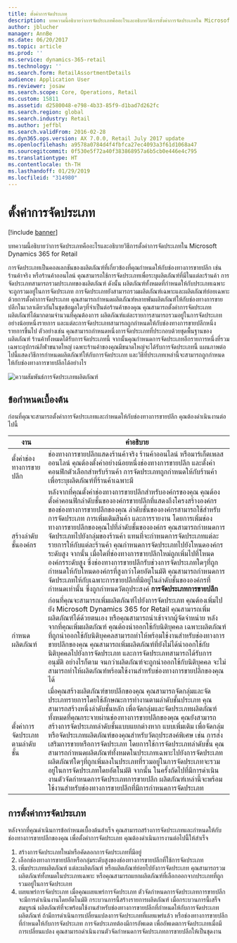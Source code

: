 ```yaml
---
title: ตั้งค่าการจัดประเภท
description: บทความนี้อธิบายว่าการจัดประเภทคืออะไรและอธิบายวิธีการตั้งค่าการจัดประเภทใน Microsoft Dynamics 365 for Retail
author: jblucher
manager: AnnBe
ms.date: 06/20/2017
ms.topic: article
ms.prod: ''
ms.service: dynamics-365-retail
ms.technology: ''
ms.search.form: RetailAssortmentDetails
audience: Application User
ms.reviewer: josaw
ms.search.scope: Core, Operations, Retail
ms.custom: 15811
ms.assetid: d2580048-e798-4b33-85f9-d1bad7d262fc
ms.search.region: global
ms.search.industry: Retail
ms.author: jeffbl
ms.search.validFrom: 2016-02-28
ms.dyn365.ops.version: AX 7.0.0, Retail July 2017 update
ms.openlocfilehash: a9578a0784d4f4fbfca27ec4093a3f61d1068a47
ms.sourcegitcommit: 0f530e5f72a40f383868957a6b5cb0e446e4c795
ms.translationtype: HT
ms.contentlocale: th-TH
ms.lasthandoff: 01/29/2019
ms.locfileid: "314980"
---
```

# <a name="set-up-assortments"></a>ตั้งค่าการจัดประเภท

[!include [banner](includes/banner.md)]

บทความนี้อธิบายว่าการจัดประเภทคืออะไรและอธิบายวิธีการตั้งค่าการจัดประเภทใน Microsoft Dynamics 365 for Retail

การจัดประเภทเป็นคอลเลกชันของผลิตภัณฑ์ที่เกี่ยวข้องที่คุณกำหนดให้กับช่องทางการขายปลีก เช่น ร้านค้าจริง หรือร้านค้าออนไลน์ คุณสามารถใช้การจัดประเภทเพื่อระบุผลิตภัณฑ์ที่มีในแต่ละร้านค้า การจัดประเภทสามารถรวมประเภทของผลิตภัณฑ์ ดังนั้น ผลิตภัณฑ์ทั้งหมดที่กำหนดให้กับประเภทเฉพาะจะถูกรวมอยู่ในการจัดประเภท การจัดประเภทยังสามารถรวมผลิตภัณฑ์เฉพาะและผลิตภัณฑ์ย่อยเฉพาะ ด้วยการตั้งค่าการจัดประเภท คุณสามารถกำหนดผลิตภัณฑ์หลายพันผลิตภัณฑ์ให้กับช่องทางการขายปลีกในเวลาเดียวกันในชุดข้อมูลใดๆที่จำเป็นต่อร้านค้าของคุณ คุณสามารถตั้งค่าการจัดประเภทผลิตภัณฑ์ได้มากตามจำนวนที่คุณต้องการ ผลิตภัณฑ์แต่ละรายการสามารถรวมอยู่ในการจัดประเภทอย่างน้อยหนึ่งรายการ และแต่ละการจัดประเภทสามารถถูกกำหนดให้กับช่องทางการขายปลีกหนึ่งรายการขึ้นไป ตัวอย่างเช่น คุณสามารถกำหนดหนึ่งการจัดประเภทที่ประกอบด้วยชุดพื้นฐานของผลิตภัณฑ์ ร้านค้าทั้งหมดได้รับการจัดประเภทนี้ จากนั้นคุณกำหนดการจัดประเภทอีกรายการหนึ่งที่รวมเฉพาะอุปกรณ์กีฬาขนาดใหญ่ เฉพาะร้านค้าของคุณมีขนาดใหญ่จะได้รับการจัดประเภทนี้ แผนภาพต่อไปนี้แสดงวิธีการกำหนดผลิตภัณฑ์ให้กับการจัดประเภท และวิธีที่ประเภทเหล่านี้จะสามารถถูกกำหนดให้กับช่องทางการขายปลีกได้อย่างไร

![ความสัมพันธ์การจัดประเภทผลิตภัณฑ์](./media/assortments_relationship.gif)

## <a name="prerequisites"></a>ข้อกำหนดเบื้องต้น

ก่อนที่คุณจะสามารถตั้งค่าการจัดประเภทและกำหนดให้กับช่องทางการขายปลีก คุณต้องดำเนินงานต่อไปนี้

| งาน                              | คำอธิบาย |
|-----------------------------------|-------------|
| ตั้งค่าช่องทางการขายปลีก          | ช่องทางการขายปลีกแสดงร้านค้าจริง ร้านค้าออนไลน์ หรือมาร์เก็ตเพลสออนไลน์ คุณต้องตั้งค่าอย่างน้อยหนึ่งช่องทางการขายปลีก และตั้งค่าคอนฟิกตัวเลือกสำหรับร้านค้า การจัดประเภทถูกกำหนดให้กับร้านค้าเพื่อระบุผลิตภัณฑ์ที่ร้านค้าเฉพาะมี |
| สร้างลำดับชั้นองค์กร | หลังจากที่คุณตั้งค่าช่องทางการขายปลีกสำหรับองค์กรของคุณ คุณต้องตั้งค่าคอนฟิกลำดับชั้นขององค์กรขายปลีกที่แสดงถึงโครงสร้างองค์กรของช่องทางการขายปลีกของคุณ ลำดับชั้นขององค์กรสามารถใช้สำหรับการจัดประเภท การเพิ่มเติมสินค้า และการรายงาน โดยการเพิ่มช่องทางการขายปลีกของคุณไปที่ลำดับชั้นขององค์กร คุณสามารถกำหนดการจัดประเภทไปยังกลุ่มของร้านค้า แทนที่จะกำหนดการจัดประเภทแต่ละรายการให้กับแต่ละร้านค้า คุณกำหนดการจัดประเภทไปยังโหนดองค์กรระดับสูง จากนั้น เมื่อใดที่ช่องทางการขายปลีกใหม่ถูกเพิ่มไปที่โหนดองค์กรระดับสูง ซึ่งช่องทางการขายปลีกรับช่วงการจัดประเภทใดๆที่ถูกกำหนดให้กับโหนดองค์กรที่สูงกว่าโดยอัตโนมัติ คุณสามารถกำหนดการจัดประเภทให้กับเฉพาะการขายปลีกที่มีอยู่ในลำดับชั้นขององค์กรที่กำหนดเท่านั้น ซึ่งถูกกำหนดวัตถุประสงค์ **การจัดประเภทการขายปลีก** |
| กำหนดผลิตภัณฑ์                  | ก่อนที่คุณจะสามารถเพิ่มผลิตภัณฑ์ไปยังการจัดประเภท คุณต้องเพิ่มไปยัง Microsoft Dynamics 365 for Retail คุณสามารถเพิ่มผลิตภัณฑ์ได้ด้วยตนเอง หรือคุณสามารถนำเข้าจากผู้จัดจำหน่าย หลังจากที่คุณเพิ่มผลิตภัณฑ์ คุณต้องนำออกใช้กับนิติบุคคล เฉพาะผลิตภัณฑ์ที่ถูกนำออกใช้กับนิติบุคคลสามารถทำให้พร้อมใช้งานสำหรับช่องทางการขายปลีกของคุณ คุณสามารถเพิ่มผลิตภัณฑ์ที่ยังไม่ได้นำออกใช้กับนิติบุคคลไปยังการจัดประเภท และการจัดประเภทสามารถได้รับการอนุมัติ อย่างไรก็ตาม จนกว่าผลิตภัณฑ์จะถูกนำออกใช้กับนิติบุคคล จะไม่สามารถทำให้ผลิตภัณฑ์พร้อมใช้งานสำหรับช่องทางการขายปลีกของคุณได้ |
| ตั้งค่าการจัดประเภทตามลำดับชั้น      | เมื่อคุณสร้างผลิตภัณฑ์ขายปลีกของคุณ คุณสามารถจัดกลุ่มและจัดประเภทรายการโดยใช้ลักษณะการทำงานตามลำดับชั้นประเภท คุณสามารถสร้างหนึ่งลำดับชั้นหลัก เพื่อจัดกลุ่มและจัดประเภทผลิตภัณฑ์ทั้งหมดที่คุณกระจายผ่านช่องทางการขายปลีกของคุณ คุณยังสามารถสร้างการจัดประเภทลำดับชั้นแบบแยกต่างหาก แบบเพิ่มเติม เพื่อจัดกลุ่มหรือจัดประเภทผลิตภัณฑ์ของคุณสำหรับวัตถุประสงค์พิเศษ เช่น การส่งเสริมการขายหรือการจัดประเภท โดยการใช้การจัดประเภทลำดับชั้น คุณสามารถกำหนดผลิตภัณฑ์ทั้งหมดในประเภทเฉพาะไปยังการจัดประเภท ผลิตภัณฑ์ใดๆที่ถูกเพิ่มลงในประเภทที่รวมอยู่ในการจัดประเภทจะรวมอยู่ในการจัดประเภทโดยอัตโนมัติ จากนั้น ในครั้งถัดไปที่มีการดำเนินงานตัวจัดกำหนดการจัดประเภทการขายปลีก ผลิตภัณฑ์เหล่านี้จะพร้อมใช้งานสำหรับช่องทางการขายปลีกที่มีการกำหนดการจัดประเภท |

## <a name="setting-up-an-assortment"></a>การตั้งค่าการจัดประเภท

หลังจากที่คุณดำเนินการข้อกำหนดเบื้องต้นสำเร็จ คุณสามารถสร้างการจัดประเภทและกำหนดให้กับช่องทางการขายปลีกของคุณ เพื่อตั้งค่าการจัดประเภท คุณต้องดำเนินการงานต่อไปนี้ให้สำเร็จ

1. สร้างการจัดประเภทใหม่หรือคัดลอกการจัดประเภทที่มีอยู่
2. เลือกช่องทางการขายปลีกหรือกลุ่มระดับสูงของช่องทางการขายปลีกที่ใช้การจัดประเภท
3. เพิ่มประเภทผลิตภัณฑ์ แต่ละผลิตภัณฑ์ หรือผลิตภัณฑ์ย่อยไปยังการจัดประเภท คุณสามารถรวมผลิตภัณฑ์ทั้งหมดในประเภทเฉพาะ หรือคุณสามารถแยกผลิตภัณฑ์ที่เลือกออกจากประเภทที่ถูกรวมอยู่ในการจัดประเภท
4. เผยแพร่การจัดประเภท เมื่อคุณเผยแพร่การจัดประเภท ตัวจัดกำหนดการจัดประเภทการขายปลีกจะมีการดำเนินงานโดยอัตโนมัติ กระบวนการนี้สร้างรายการผลิตภัณฑ์ เมื่อกระบวนการนี้เสร็จสมบูรณ์ ผลิตภัณฑ์ที่จะพร้อมใช้งานสำหรับช่องทางการขายปลีกที่กำหนดให้กับการจัดประเภทผลิตภัณฑ์ ถ้ามีการดำเนินการเปลี่ยนแปลงการจัดประเภทที่เผยแพร่แล้ว หรือช่องทางการขายปลีกที่กำหนดให้กับการจัดประเภท การจัดประเภทต้องมีการอัพเดต เพื่ออัพเดตการจัดประเภทเมื่อมีการเปลี่ยนแปลง คุณสามารถดำเนินงานตัวจัดกำหนดการจัดประเภทการขายปลีกให้เป็นชุดงาน

